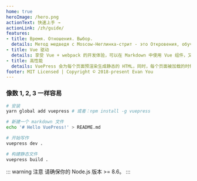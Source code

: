 ```yaml
---
home: true
heroImage: /hero.png
actionText: 快速上手 →
actionLink: /zh/guide/
features:
- title: Время. Отношения. Выбор.
  details: Метод медведя с Moscow-Неглинка-стрит - это Откровения, обучение, методики и школа лучшего продавца, постановка речи, бизнеса, подготовка к выступлению, методика переговоров; стратегия и тактика сценической речи и ораторского искусства, - всё это 360 градусов -слова- побеждающего, разрубающего и врачующего, вдохновляющего и продающего, Слова с большой буквы. Лучшее из Русской театральной(Щепкинской) школы, лучшее из тренингов продаж и закупок, лучшее из методик  ведения -жестких- переговоров и переговоров -мягкой силой-. Созданое партнерстве ЛитРес и Google. С соблюдением авторских и прочих прав вы получаете несколько сотен книг и более. Описанную методику. Анализ всех доступных практик.
- title: Vue 驱动
  details: 享受 Vue + webpack 的开发体验，可以在 Markdown 中使用 Vue 组件，又可以使用 Vue 来开发自定义主题。
- title: 高性能
  details: VuePress 会为每个页面预渲染生成静态的 HTML，同时，每个页面被加载的时候，将作为 SPA 运行。
footer: MIT Licensed | Copyright © 2018-present Evan You
---
```


### 像数 1, 2, 3 一样容易

``` bash
# 安装
yarn global add vuepress # 或者：npm install -g vuepress

# 新建一个 markdown 文件
echo '# Hello VuePress!' > README.md

# 开始写作
vuepress dev .

# 构建静态文件
vuepress build .
```

::: warning 注意
请确保你的 Node.js 版本 >= 8.6。
:::
